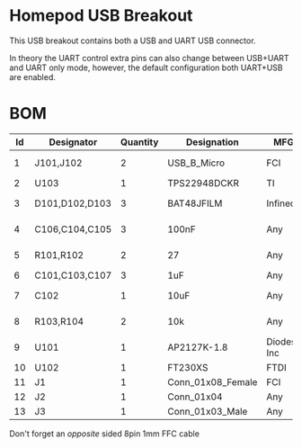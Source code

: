 # Homepod USB Breakout

This USB breakout contains both a USB and UART USB connector.

In theory the UART control extra pins can also change between USB+UART and UART only mode, however, the default configuration both UART+USB are enabled.

# BOM

| Id | Designator     | Quantity | Designation       | MFG        | Part             | DigiKey               | Mouser               |
| -- | -------------- | -------- | ----------------- | ---------- | ---------------- | --------------------- | -------------------- |
| 1  | J101,J102      | 2        | USB_B_Micro       | FCI        | 10118193-0001LF  | 609-4616-1-ND         | 649-10118193-0001LF  |
| 2  | U103           | 1        | TPS22948DCKR      | TI         | TPS22948DCKR     | 595-TPS22948DCKR      | 595-TPS22948DCKR     |
| 3  | D101,D102,D103 | 3        | BAT48JFILM        | Infineon   | BAT60AE6327HTSA1 | BAT60AE6327HTSA1CT-ND | 726-BAT60AE6327HTSA1 |
| 4  | C106,C104,C105 | 3        | 100nF             | Any        | Eg               | 311-1366-1-ND         | 603-C0603MRY5V9BB104 |
| 5  | R101,R102      | 2        | 27                | Any        | Eg               | 311-27GRCT-ND         | 603-RC0603JR-0727RL  |
| 6  | C101,C103,C107 | 3        | 1uF               | Any        | Eg               | 3490-1550-1-ND        | 81-GRM39R105K6.3     |
| 7  | C102           | 1        | 10uF              | Any        | Eg               | 478-10766-1-ND        | 581-0603ZD106KAT2A   |
| 8  | R103,R104      | 2        | 10k               | Any        | Eg               | MCT0603-10K-MDCT-ND   | 594-MCT0603MD1002DP5 |
| 9  | U101           | 1        | AP2127K-1.8       | Diodes Inc | AP2127K-1.8TRG1  | AP2127K-1.8TRG1       | 621-AP2127K-1.8TRG1  |
| 10 | U102           | 1        | FT230XS           | FTDI       | FT230XS-R        | 895-FT230XS-R         | 895-FT230XS-R        |
| 11 | J1             | 1        | Conn_01x08_Female | FCI        | SLW8S-1C7LF      | 609-1935-ND           | 649-SLW8S-1C7LF      |
| 12 | J2             | 1        | Conn_01x04        | Any        | Eg               | 732-5317-ND           | 710-61300411121      |
| 13 | J3             | 1        | Conn_01x03_Male   | Any        | Eg               | 732-5316-ND           | 710-61300311121      |

Don't forget an _opposite_ sided 8pin 1mm FFC cable
